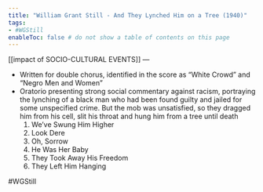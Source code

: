```yaml
---
title: "William Grant Still - And They Lynched Him on a Tree (1940)"
tags:
- #WGStill   
enableToc: false # do not show a table of contents on this page
---
```


[[impact of SOCIO-CULTURAL EVENTS]] —
- Written for double chorus, identified in the score as “White Crowd” and “Negro Men and Women”
- Oratorio presenting strong social commentary against racism, portraying the lynching of a black man who had been found guilty and jailed for some unspecified crime. But the mob was unsatisfied, so they dragged him from his cell, slit his throat and hung him from a tree until death
	1) We’ve Swung Him Higher
	2) Look Dere
	3) Oh, Sorrow
	4) He Was Her Baby
	5) They Took Away His Freedom
	6) They Left Him Hanging

#WGStill